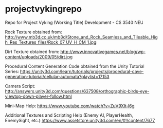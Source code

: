 # projectvykingrepo
Repo for Project Vyking (Working Title) Development - CS 3540 NEU

Rock Texture obtained from: 
    http://www.mb3d.co.uk/mb3d/Stone_and_Rock_Seamless_and_Tileable_High_Res_Textures_files/Rock_07_UV_H_CM_1.jpg

Dirt Texture obtained from:
    http://www.innovativegames.net/blog/wp-content/uploads/2009/05/dirt.jpg

Procedural Content Generation Code obtained from the Unity Tutorial Series: 
    https://unity3d.com/learn/tutorials/projects/procedural-cave-generation-tutorial/cellular-automata?playlist=17153

Camera Script:
    http://answers.unity3d.com/questions/637508/orthographic-birds-eye-viewtop-down-player-follow.html

Mini-Map Help:
    https://www.youtube.com/watch?v=ZuV9Xlt-l6g

Additional Textures and Scripting Help (Enemy AI, PlayerHealth, EnemySight, etc.)
    https://www.assetstore.unity3d.com/en/#!/content/7677
